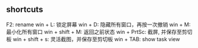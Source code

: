 ## shortcuts
F2: rename
win + L: 锁定屏幕
win + D: 隐藏所有窗口，再按一次撤销
win + M: 最小化所有窗口
win + shift + M: 返回之前状态
win + PrtSc: 截屏, 并保存至剪切板
win + shift + s: 灵活截图，并保存至剪切板
win + TAB: show task view